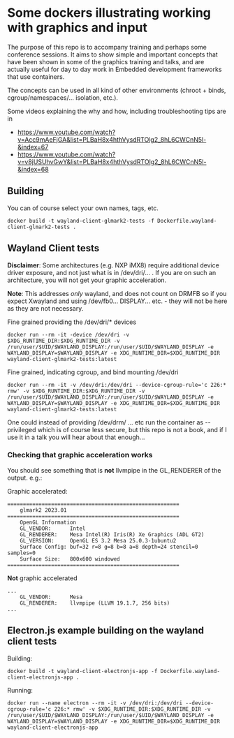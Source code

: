 # Some dockers illustrating working with graphics and input

The purpose of this repo is to accompany training and perhaps some conference sessions.
It aims to show simple and important concepts that have been shown in some of the graphics training and talks, and are actually useful for day to day
work in Embedded development frameworks that use containers.

The concepts can be used in all kind of other environments (chroot + binds, cgroup/namespaces/... isolation, etc.).

Some videos explaining the why and how, including troubleshooting tips are in
- https://www.youtube.com/watch?v=Acc9mAeFjGA&list=PLBaH8x4hthVysdRTOlg2_8hL6CWCnN5l-&index=67
- https://www.youtube.com/watch?v=v8jUSUhvGwY&list=PLBaH8x4hthVysdRTOlg2_8hL6CWCnN5l-&index=68

## Building
You can of course select your own names, tags, etc.

```
docker build -t wayland-client-glmark2-tests -f Dockerfile.wayland-client-glmark2-tests .
```

## Wayland Client tests
**Disclaimer**: Some architectures (e.g. NXP iMX8) require additional device driver exposure, and not just what is in /dev/dri/... . If you are on such an architecture,
you will not get your graphic acceleration.

**Note**: This addresses *only* wayland, and does not count on DRMFB so if you expect Xwayland and using /dev/fb0... DISPLAY... etc. - they will not be here as they are not necessary.


Fine grained providing the /dev/dri/* devices

```
docker run --rm -it -device /dev/dri -v $XDG_RUNTIME_DIR:$XDG_RUNTIME_DIR -v /run/user/$UID/$WAYLAND_DISPLAY:/run/user/$UID/$WAYLAND_DISPLAY -e WAYLAND_DISPLAY=$WAYLAND_DISPLAY -e XDG_RUNTIME_DIR=$XDG_RUNTIME_DIR wayland-client-glmark2-tests:latest
```



Fine grained, indicating cgroup, and bind mounting /dev/dri
```
docker run --rm -it -v /dev/dri:/dev/dri --device-cgroup-rule='c 226:* rmw' -v $XDG_RUNTIME_DIR:$XDG_RUNTIME_DIR -v /run/user/$UID/$WAYLAND_DISPLAY:/run/user/$UID/$WAYLAND_DISPLAY -e WAYLAND_DISPLAY=$WAYLAND_DISPLAY -e XDG_RUNTIME_DIR=$XDG_RUNTIME_DIR wayland-client-glmark2-tests:latest
```

One could instead of providing /dev/drm/ ... etc run the container as --privileged which is of course less secure, but this repo is not a book, and if I use it in a talk you will hear about that enough...


### Checking that graphic acceleration works
You should see something that is **not** llvmpipe  in the GL_RENDERER of the output.
e.g.:

Graphic accelerated:
```
=======================================================
    glmark2 2023.01
=======================================================
    OpenGL Information
    GL_VENDOR:      Intel
    GL_RENDERER:    Mesa Intel(R) Iris(R) Xe Graphics (ADL GT2)
    GL_VERSION:     OpenGL ES 3.2 Mesa 25.0.3-1ubuntu2
    Surface Config: buf=32 r=8 g=8 b=8 a=8 depth=24 stencil=0 samples=0
    Surface Size:   800x600 windowed
=======================================================

```

**Not** graphic accelerated
```
...
    GL_VENDOR:      Mesa
    GL_RENDERER:    llvmpipe (LLVM 19.1.7, 256 bits)
...
```


## Electron.js example building on the wayland client tests

Building:
```
docker build -t wayland-client-electronjs-app -f Dockerfile.wayland-client-electronjs-app .
```

Running:
```
docker run --name electron --rm -it -v /dev/dri:/dev/dri --device-cgroup-rule='c 226:* rmw' -v $XDG_RUNTIME_DIR:$XDG_RUNTIME_DIR -v /run/user/$UID/$WAYLAND_DISPLAY:/run/user/$UID/$WAYLAND_DISPLAY -e WAYLAND_DISPLAY=$WAYLAND_DISPLAY -e XDG_RUNTIME_DIR=$XDG_RUNTIME_DIR wayland-client-electronjs-app
```

